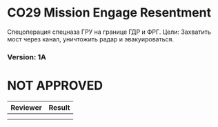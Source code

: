 ﻿# CO29 Mission Engage Resentment
Спецоперация спецназа ГРУ на границе ГДР и ФРГ. Цели: Захватить мост через канал, уничтожить радар и эвакуироваться.


### Version: 1A


# NOT APPROVED
| Reviewer | Result |
| ------------ | ------------- |
|  |  |
|  |  |
